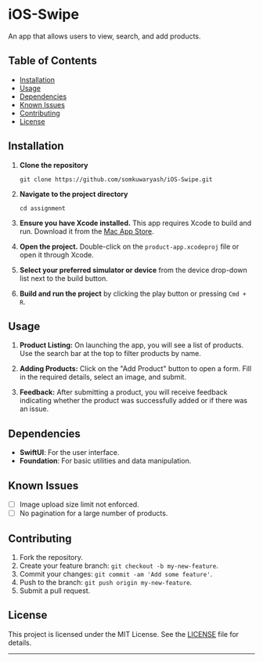 # iOS-Swipe

An app that allows users to view, search, and add products.

## Table of Contents

- [Installation](#installation)
- [Usage](#usage)
- [Dependencies](#dependencies)
- [Known Issues](#known-issues)
- [Contributing](#contributing)
- [License](#license)

## Installation

1. **Clone the repository**
    ```
    git clone https://github.com/somkuwaryash/iOS-Swipe.git
    ```

2. **Navigate to the project directory**
    ```
    cd assignment
    ```

3. **Ensure you have Xcode installed.** This app requires Xcode to build and run. Download it from the [Mac App Store](https://apps.apple.com/us/app/xcode/id497799835?mt=12).

4. **Open the project.** Double-click on the `product-app.xcodeproj` file or open it through Xcode.

5. **Select your preferred simulator or device** from the device drop-down list next to the build button.

6. **Build and run the project** by clicking the play button or pressing `Cmd + R`.

## Usage

1. **Product Listing:** On launching the app, you will see a list of products. Use the search bar at the top to filter products by name.
 
2. **Adding Products:** Click on the "Add Product" button to open a form. Fill in the required details, select an image, and submit.

3. **Feedback:** After submitting a product, you will receive feedback indicating whether the product was successfully added or if there was an issue.

## Dependencies

- **SwiftUI**: For the user interface.
- **Foundation**: For basic utilities and data manipulation.

## Known Issues

- [ ] Image upload size limit not enforced.
- [ ] No pagination for a large number of products.

## Contributing

1. Fork the repository.
2. Create your feature branch: `git checkout -b my-new-feature`.
3. Commit your changes: `git commit -am 'Add some feature'`.
4. Push to the branch: `git push origin my-new-feature`.
5. Submit a pull request.

## License

This project is licensed under the MIT License. See the [LICENSE](LICENSE.md) file for details.

---

